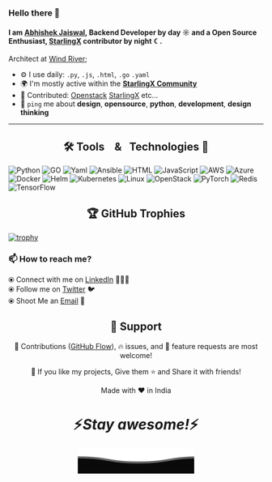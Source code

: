 ### Hello there 👋

#### I am [Abhishek Jaiswal](http://jabhishek87.github.io/), Backend Developer  by day ☼ and a Open Source Enthusiast, [StarlingX](https://www.starlingx.io/) contributor by night ☾.

Architect at [Wind River](https://www.windriver.com/?ref=github.com/jabhishek87);<br>

- ⚙️ I use daily: `.py`, `.js`, `.html`, `.go` `.yaml`
- 🌍 I'm mostly active within the [**StarlingX Community**](https://www.starlingx.io/community/)
- 💅 Contributed: [Openstack](https://www.openstack.org/) [StarlingX](https://www.starlingx.io/) etc...
- 💬 `ping` me about **design**, **opensource**, **python**, **development**, **design thinking**
<hr/>

<h2 align="center">🛠️ Tools 󠀠 󠀠 󠀠 󠀠& 󠀠 󠀠  Technologies 🚀</h2>

![Python](https://img.shields.io/badge/-Python-000?&logo=Python)
![GO](https://img.shields.io/badge/-GO-000?&logo=Go)
![Yaml](https://img.shields.io/badge/-yaml-000?&logo=Yaml)
![Ansible](https://img.shields.io/badge/-Ansible-000?&logo=Ansible)
![HTML](https://img.shields.io/badge/-HTML-000?&logo=HTML)
![JavaScript](https://img.shields.io/badge/-JavaScript-000?&logo=JavaScript)
![AWS](https://img.shields.io/badge/-AWS-000?&logo=Amazon-AWS&logoColor=F90)
![Azure](https://img.shields.io/badge/-Azure-000?&logo=Azure)
![Docker](https://img.shields.io/badge/-Docker-000?&logo=Docker)
![Helm](https://img.shields.io/badge/-Helm-000?&logo=Helm)
![Kubernetes](https://img.shields.io/badge/-Kubernetes-000?&logo=Kubernetes)
![Linux](https://img.shields.io/badge/-Linux-000?&logo=Linux)
![OpenStack](https://img.shields.io/badge/-Openstack-000?&logo=OpenStack)
![PyTorch](https://img.shields.io/badge/-PyTorch-000?&logo=PyTorch)
![Redis](https://img.shields.io/badge/-Redis-000?&logo=Redis)
![TensorFlow](https://img.shields.io/badge/-TensorFlow-000?&logo=TensorFlow)

<h2 align="center">🏆 GitHub Trophies</h2>

[![trophy](https://github-profile-trophy.vercel.app/?username=jabhishek87&theme=onedark&no-bg=true&column=5&margin-w=15&margin-h=15)](https://github.com/jabhishek87)



### 📫 How to reach me?
  ⦿ Connect with me on [LinkedIn](https://www.linkedin.com/in/jabhishek87/) 👨🏻‍💻 <br>
  ⦿ Follow me on [Twitter](https://twitter.com/jabhishek87) 🐦 <br>
  ⦿ Shoot Me an [Email](mailto:abhishekjaiswal.kol@gmail.com) 💌 <br>

<h2 align="center">🤝 Support</h2>

<p align="center">🎀 Contributions (<a href="https://guides.github.com/introduction/flow" title="GitHub flow">GitHub Flow</a>), 🔥 issues, and 🥮 feature requests are most welcome!</p>

<p align="center">💙 If you like my projects, Give them ⭐ and Share it with friends!</p>
</p>
<p align="center">Made with ❤️ in India</p>

<h1 align='center'>⚡️<i>Stay awesome!</i>⚡️</h1>

<p align="center">
        <img src="https://raw.githubusercontent.com/jabhishek87/jabhishek87/master/assets/Bottom.svg" alt="Github Stats" />
</p>